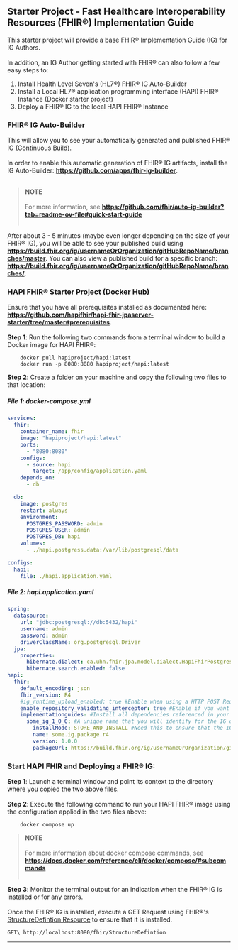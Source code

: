 Starter Project - Fast Healthcare Interoperability Resources (FHIR®) Implementation Guide
---
This starter project will provide a base FHIR® Implementation Guide (IG) for IG Authors.
<br> </br>
In addition, an IG Author getting started with FHIR® can also follow a few easy steps to:
<ol>
    <li>Install Health Level Seven's (HL7®) FHIR® IG Auto-Builder</li>
    <li>Install a Local HL7® application programming interface (HAPI) FHIR® Instance (Docker starter project)</li>
    <li>Deploy a FHIR® IG to the local HAPI FHIR® Instance</li>
</ol>

### FHIR® IG Auto-Builder
This will allow you to see your automatically generated and published FHIR® IG (Continuous Build).
<br> </br>
In order to enable this automatic generation of FHIR® IG artifacts, install the IG Auto-Builder: __https://github.com/apps/fhir-ig-builder__. 
<br> </br>

>**NOTE**
<br> </br>
For more information, see __https://github.com/fhir/auto-ig-builder?tab=readme-ov-file#quick-start-guide__
<br> </br>

After about 3 - 5 minutes (maybe even longer depending on the size of your FHIR® IG), you will be able to see your published build using __https://build.fhir.org/ig/usernameOrOrganization/gitHubRepoName/branches/master__. You can also view a published build for a specific branch: __https://build.fhir.org/ig/usernameOrOrganization/gitHubRepoName/branches/__.

### HAPI FHIR® Starter Project (Docker Hub)
Ensure that you have all prerequisites installed as documented here: __https://github.com/hapifhir/hapi-fhir-jpaserver-starter/tree/master#prerequisites__.
<br> </br>
<strong>Step 1</strong>: Run the following two commands from a terminal window to build a Docker image for HAPI FHIR®:
```docker
    docker pull hapiproject/hapi:latest
    docker run -p 8080:8080 hapiproject/hapi:latest
```
<strong>Step 2</strong>: Create a folder on your machine and copy the following two files to that location:

##### File 1: docker-compose.yml
```yaml
services:
  fhir:
    container_name: fhir
    image: "hapiproject/hapi:latest"
    ports:
      - "8080:8080"
    configs:
      - source: hapi
        target: /app/config/application.yaml
    depends_on:
      - db

  db:
    image: postgres
    restart: always
    environment:
      POSTGRES_PASSWORD: admin
      POSTGRES_USER: admin
      POSTGRES_DB: hapi
    volumes:
      - ./hapi.postgress.data:/var/lib/postgresql/data

configs:
  hapi:
    file: ./hapi.application.yaml

```
##### File 2: hapi.application.yaml
```yaml
spring:
  datasource:
    url: "jdbc:postgresql://db:5432/hapi"
    username: admin
    password: admin
    driverClassName: org.postgresql.Driver
  jpa:
    properties:
      hibernate.dialect: ca.uhn.fhir.jpa.model.dialect.HapiFhirPostgresDialect
      hibernate.search.enabled: false
hapi:
  fhir:
    default_encoding: json
    fhir_version: R4
    #ig_runtime_upload_enabled: true #Enable when using a HTTP POST Request to submit Base64 encoded data for an Implementation Guide (IG).
    enable_repository_validating_interceptor: true #Enable if you want HAPI to validate messages against the installed IG. Recommended!
    implementationguides: #Install all dependencies referenced in your IG.
      some_ig_1_0_0: #A unique name that you will identify for the IG object. Recommend IgName_IGVersion
        installMode: STORE_AND_INSTALL #Need this to ensure that the IG is installed
        name: some.ig.package.r4
        version: 1.0.0
        packageUrl: https://build.fhir.org/ig/usernameOrOrganization/gitHubRepoName/branches/master/package.r4.tgz #an example package
```
### Start HAPI FHIR and Deploying a FHIR® IG:
<strong>Step 1</strong>: Launch a terminal window and point its context to the directory where you copied the two above files.
<br> </br>
<strong>Step 2</strong>: Execute the following command to run your HAPI FHIR® image using the configuration applied in the two files above:
```docker
    docker compose up
```

>**NOTE**
<br> </br>
For more information about docker compose commands, see __https://docs.docker.com/reference/cli/docker/compose/#subcommands__
<br> </br>

<strong>Step 3</strong>: Monitor the terminal output for an indication when the FHIR® IG is installed or for any errors. 
<br> </br>
Once the FHIR® IG is installed, execute a GET Request using FHIR®'s [StructureDefintion Resource](https://hl7.org/fhir/R5/structuredefinition.html) to ensure that it is installed.
```
GET\ http://localhost:8080/fhir/StructureDefintion
```
---
